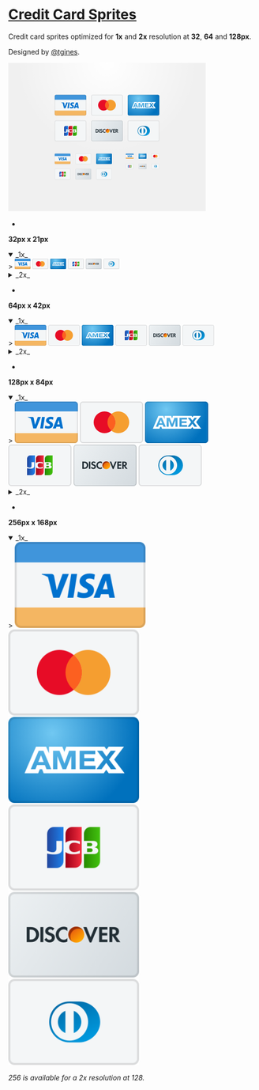 # [Credit Card Sprites](https://dribbble.com/shots/3058779-Credit-Card-Sprites-Updated-MasterCard-Logo)

Credit card sprites optimized for **1x** and **2x** resolution at **32**, **64** and **128px**.

Designed by [@tgines](https://github.com/tgines).

<a href="https://dribbble.com/shots/3058779-Credit-Card-Sprites-Updated-MasterCard-Logo"><img src="dribbble.png" alt="credit card sprites" width="400"></a>

-
**32px x 21px**

<details open>
   <summary>_1x_</summary>
   > <img src="32/visa.png" alt="visa sprite" width="32">
   <img src="32/mastercard.png" alt="mastercard sprite" width="32">
   <img src="32/amex.png" alt="amex sprite" width="32">
   <img src="32/jcb.png" alt="jcb sprite" width="32">
   <img src="32/discover.png" alt="discover sprite" width="32">
   <img src="32/dinersclub.png" alt="dinersclub sprite" width="32">
</details>

<details>
  <summary>_2x_</summary>
  > <img src="64/visa.png" alt="visa sprite" width="32">
  <img src="64/mastercard.png" alt="mastercard sprite" width="32">
  <img src="64/amex.png" alt="amex sprite" width="32">
  <img src="64/jcb.png" alt="jcb sprite" width="32">
  <img src="64/discover.png" alt="discover sprite" width="32">
  <img src="64/dinersclub.png" alt="dinersclub sprite" width="32">
</details>

-
**64px x 42px**

<details open>
   <summary>_1x_</summary>
   > <img src="64/visa.png" alt="visa sprite" width="64">
   <img src="64/mastercard.png" alt="mastercard sprite" width="64">
   <img src="64/amex.png" alt="amex sprite" width="64">
   <img src="64/jcb.png" alt="jcb sprite" width="64">
   <img src="64/discover.png" alt="discover sprite" width="64">
   <img src="64/dinersclub.png" alt="dinersclub sprite" width="64">
</details>

<details>
  <summary>_2x_</summary>
  > <img src="128/visa.png" alt="visa sprite" width="64">
  <img src="128/mastercard.png" alt="mastercard sprite" width="64">
  <img src="128/amex.png" alt="amex sprite" width="64">
  <img src="128/jcb.png" alt="jcb sprite" width="64">
  <img src="128/discover.png" alt="discover sprite" width="64">
  <img src="128/dinersclub.png" alt="dinersclub sprite" width="64">
</details>

-
**128px x 84px**

<details open>
   <summary>_1x_</summary>
   > <img src="128/visa.png" alt="visa sprite" width="128">
   <img src="128/mastercard.png" alt="mastercard sprite" width="128">
   <img src="128/amex.png" alt="amex sprite" width="128">
   <img src="128/jcb.png" alt="jcb sprite" width="128">
   <img src="128/discover.png" alt="discover sprite" width="128">
   <img src="128/dinersclub.png" alt="dinersclub sprite" width="128">
</details>

<details>
  <summary>_2x_</summary>
  > <img src="256/visa.png" alt="visa sprite" width="128">
  <img src="256/mastercard.png" alt="mastercard sprite" width="128">
  <img src="256/amex.png" alt="amex sprite" width="128">
  <br>
  <img src="256/jcb.png" alt="jcb sprite" width="128">
  <img src="256/discover.png" alt="discover sprite" width="128">
  <img src="256/dinersclub.png" alt="dinersclub sprite" width="128">
</details>

-
**256px x 168px**

<details open>
   <summary>_1x_</summary>
   > <img src="256/visa.png" alt="visa sprite" width="265">
   <img src="256/mastercard.png" alt="mastercard sprite" width="265">
   <img src="256/amex.png" alt="amex sprite" width="265">
   <img src="256/jcb.png" alt="jcb sprite" width="265">
   <img src="256/discover.png" alt="discover sprite" width="265">
   <img src="256/dinersclub.png" alt="dinersclub sprite" width="265">
</details>

_256 is available for a 2x resolution at 128._

